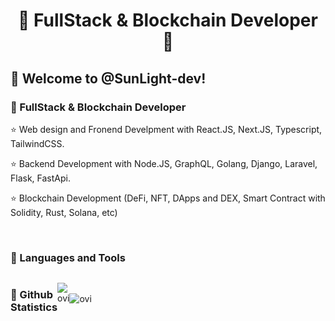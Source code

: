 <h1 align="center" title="...and I'm happy to see you here :)">🏅 FullStack & Blockchain Developer 🏅</a></h1>

<h2>🙏 Welcome to @SunLight-dev!</h2>

<h3>📌 FullStack & Blockchain Developer</h3>

⭐ Web design and Fronend Develpment with React.JS, Next.JS, Typescript, TailwindCSS.

⭐ Backend Development with Node.JS, GraphQL, Golang, Django, Laravel, Flask, FastApi.

⭐ Blockchain Development (DeFi, NFT, DApps and DEX, Smart Contract with Solidity, Rust, Solana, etc)

<br/>  
<h3>📌 Languages and Tools</h3>
<div style="display: flex; align-items: flex-start; align: center">
<table align="center">
  <tr>
    <td align="center" width="96">
      <img src="https://techstack-generator.vercel.app/react-icon.svg" alt="icon" width="40" height="40" />
      <br>React
    </td>
    <td align="center" width="96">
      <img src="https://skillicons.dev/icons?i=next" width="40" height="40" alt="Next" />
      <br>Next
    </td>
    <td align="center" width="96">
      <img src="https://skillicons.dev/icons?i=nodejs" width="40" height="40" alt="Nodejs" />
      <br>Nodejs
    </td>
    <td align="center" width="96">
        <img src="https://skillicons.dev/icons?i=express" width="40" height="40" alt="Three.js" />
        <br>Express
      </td>
    <td align="center" width="96">
        <img src="https://skillicons.dev/icons?i=fastapi" width="40" height="40" alt="Three.js" />
        <br>FastAPI
      </td>
      <td align="center" width="96">
        <img src="https://skillicons.dev/icons?i=flask" width="40" height="40" alt="Three.js" />
        <br>Flask
      </td>
      <td align="center" width="96">
        <img src="https://techstack-generator.vercel.app/django-icon.svg" alt="icon" width="40" height="40" />
        <br>Django
      </td>
      <td align="center" width="96">
        <img src="https://skillicons.dev/icons?i=nestjs" width="40" height="40" alt="Three.js" />
        <br>Nest
      </td>
  </tr>
  <tr>
    <td align="center" width="96">
      <img src="https://github.com/kroim/profile/blob/master/icons/icon_nft.png?raw=true" height="40" >
      <br>NFT
    </td>
    <td align="center" width="96">
      <img src="https://github.com/kroim/profile/blob/master/icons/icon_defi.png?raw=true" height="40" >
      <br>DeFi
    </td>
    <td align="center" width="96">
      <img src="https://s2.coinmarketcap.com/static/img/coins/64x64/1027.png" width="48" height="48" alt="Ethereum" />
      <br>Ethereum
    </td>
    <td align="center" width="96">
      <img src="https://s2.coinmarketcap.com/static/img/coins/64x64/5426.png" width="48" height="48" style="border-radius: 15px;" alt="Solana" />
      <br>Solana
    </td>
    <td align="center" width="96">
      <img src="https://skillicons.dev/icons?i=solidity" width="40" height="40" alt="Solidity" />
      <br>Solidity
    </td>
    <td align="center" width="96">
      <img src="https://skillicons.dev/icons?i=rust" width="40" height="40" alt="Rust" />
      <br>Rust
    </td>
    <td align="center" width="96">
      <img src="https://github.com/OnlyForward0613/OnlyForward0613/blob/master/anchor.png" alt="Anchor" width="55" height="55" />
      <br>Anchor
    </td>
    <td align="center" width="96">
      <img src="https://github.com/OnlyForward0613/OnlyForward0613/blob/master/hardhat.svg" alt="HardHat" width="55" height="55" />
      <br>HardHat
    </td>
  </tr>
  <tr>
    <td align="center" width="96">
        <img src="https://techstack-generator.vercel.app/mysql-icon.svg" alt="icon" width="40" height="40" />
        <br>MySQL
      </td>
      <td align="center" width="96">
        <img src="https://skillicons.dev/icons?i=postgres" width="40" height="40" alt="PostgreSQL" />
        <br>PostgreSQL
      </td>
    <td align="center" width="96">
        <img src="https://skillicons.dev/icons?i=mongodb" width="40" height="40" alt="MongoDB" />
        <br>MongoDB
      </td>
      <td align="center" width="96">
        <img src="https://skillicons.dev/icons?i=prisma" width="40" height="40" alt="MongoDB" />
        <br>Prisma
      </td>
      <td align="center" width="96">
        <img src="https://skillicons.dev/icons?i=firebase" width="40" height="40" alt="MongoDB" />
        <br>Firebase
      </td>
      <td align="center" width="96">
        <img src="https://skillicons.dev/icons?i=supabase" width="40" height="40" alt="MongoDB" />
        <br>Supabase
      </td>
      <td align="center" width="96">
        <img src="https://skillicons.dev/icons?i=jquery" width="40" height="40" alt="MongoDB" />
        <br>JQuery
      </td>
    <td align="center" width="96">
      <img src="https://techstack-generator.vercel.app/graphql-icon.svg" width="40" height="40" alt="GraphQL" />
      <br>GraphQL
    </td>
  </tr>
  <tr>
    <td align="center" width="96">
        <img src="https://skillicons.dev/icons?i=html" width="40" height="40" alt="HTML5" />
        <br>HTML5
      </td>
      <td align="center" width="96">
        <img src="https://skillicons.dev/icons?i=css" width="40" height="40" alt="css" />
        <br>CSS
      </td>
      <td align="center" width="96">
        <img src="https://techstack-generator.vercel.app/js-icon.svg" alt="icon" width="40" height="40" />
        <br>JavaScript
      </td>
      <td align="center" width="96">
        <img src="https://techstack-generator.vercel.app/ts-icon.svg" alt="icon" width="40" height="40" />
        <br>TypeScript
      </td>
      <td align="center" width="96">
        <img src="https://skillicons.dev/icons?i=tailwind" width="40" height="40" alt="Tailwind" />
        <br>Tailwind
      </td>
    <td align="center" width="96">
      <a href="https://www.python.org/">
        <img src="https://techstack-generator.vercel.app/python-icon.svg" alt="icon" width="40" height="40" />
      </a>
      <br>Python
    </td>
    <td align="center" width="96">
        <img src="https://skillicons.dev/icons?i=go" width="40" height="40" alt="Golang" />
        <br>Go
      </td>
      <td align="center" width="96">
        <img src="https://techstack-generator.vercel.app/cpp-icon.svg" alt="icon" width="40" height="40" />
        <br>C++
      </td>
  </tr>
  <tr>
    <td align="center" width="96">
        <img src="https://skillicons.dev/icons?i=threejs" width="40" height="40" alt="Three.js" />
        <br>Three.js
      </td>
      <td align="center" width="96">
        <img src="https://camo.githubusercontent.com/5f4b9172a9838699a85ea70bd685703967435a46a36adca723eba29b945e2ae8/68747470733a2f2f74656368737461636b2d67656e657261746f722e76657263656c2e6170702f6769746875622d69636f6e2e737667" width="40" height="40" alt="Three.js" />
        <br>Github
      </td>
      <td align="center" width="96">
        <img src="https://techstack-generator.vercel.app/redux-icon.svg" width="40" height="40" alt="Redux" />
        <br>Redux
      </td>
      <td align="center" width="96">
        <img src="https://techstack-generator.vercel.app/aws-icon.svg" alt="icon" width="40" height="40" />
        <br>AWS
      </td>
      <td align="center" width="96">
        <img src="https://camo.githubusercontent.com/5d9a8b3aaadd99a6f9e997446bd9c553e131cc3e2fd2585ea0f38a452661521e/68747470733a2f2f74656368737461636b2d67656e657261746f722e76657263656c2e6170702f646f636b65722d69636f6e2e737667" alt="icon" width="40" height="40" />
        <br>Docker
      </td>
      <td align="center" width="96">
        <img src="https://skillicons.dev/icons?i=vercel" width="40" height="40" alt="Three.js" />
        <br>Vercel
      </td>
      <td align="center" width="96">
        <img src="https://skillicons.dev/icons?i=ai" width="40" height="40" alt="Three.js" />
        <br>AI
      </td>
      <td align="center" width="96">
        <img src="https://skillicons.dev/icons?i=vscode" width="40" height="40" alt="Three.js" />
        <br>VS Code
      </td>
  </tr>
</table>
  <br/>  
<h3>📌 Github Statistics</h3>
<!-- Begin Stats Cards -->
<!-- Resources:  -->
<!-- Github & Languages Stats: https://github.com/SunLight-dev/github-readme-stats -->
<!-- Streak Stats: https://github.com/SunLight-dev/github-readme-streak-stats -->
<!-- Change the value after ?username= to your GitHub username. -->

  <br>
<p align="center">
<p><img align="left" src="https://github-readme-stats-eight-ruby-89.vercel.app/api/top-langs?username=SunLight-dev&show_icons=true&locale=en&layout=compact&theme=chartreuse-dark&include_all_commits=true&count_private=true" alt="ovi" /></p>
<p>&nbsp;<img align="right" src="https://github-readme-stats-eight-ruby-89.vercel.app/api?username=SunLight-dev&show_icons=true&locale=en&theme=chartreuse-dark&include_all_commits=true&count_private=true" alt="ovi" width="410" /></p>
<br><br><br><br><br><br><br><br><br>

